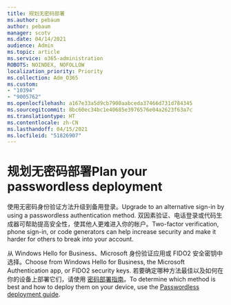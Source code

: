 ```yaml
---
title: 规划无密码部署
ms.author: pebaum
author: pebaum
manager: scotv
ms.date: 04/14/2021
audience: Admin
ms.topic: article
ms.service: o365-administration
ROBOTS: NOINDEX, NOFOLLOW
localization_priority: Priority
ms.collection: Adm_O365
ms.custom:
- "10394"
- "9005762"
ms.openlocfilehash: a167e33a5d9cb7900aabceda37466d731d784345
ms.sourcegitcommit: 8bc60ec34bc1e40685e3976576e04a2623f63a7c
ms.translationtype: HT
ms.contentlocale: zh-CN
ms.lasthandoff: 04/15/2021
ms.locfileid: "51826907"
---
```

# <a name="plan-your-passwordless-deployment"></a><span data-ttu-id="adae9-102">规划无密码部署</span><span class="sxs-lookup"><span data-stu-id="adae9-102">Plan your passwordless deployment</span></span>

<span data-ttu-id="adae9-103">使用无密码身份验证方法升级到备用登录。</span><span class="sxs-lookup"><span data-stu-id="adae9-103">Upgrade to an alternative sign-in by using a passwordless authentication method.</span></span> <span data-ttu-id="adae9-104">双因素验证、电话登录或代码生成器可帮助提高安全性，使其他人更难进入你的帐户。</span><span class="sxs-lookup"><span data-stu-id="adae9-104">Two-factor verification, phone sign-in, or code generators can help increase security and make it harder for others to break into your account.</span></span> 

<span data-ttu-id="adae9-105">从 Windows Hello for Business、Microsoft 身份验证应用或 FIDO2 安全密钥中选择。</span><span class="sxs-lookup"><span data-stu-id="adae9-105">Choose from Windows Hello for Business, the Microsoft Authentication app, or FIDO2 security keys.</span></span> <span data-ttu-id="adae9-106">若要确定哪种方法最佳以及如何在你的设备上部署它们，请使用 [密码部署指南](https://admin.microsoft.com/adminportal/home?#/modernonboarding/passwordlesssetup)。</span><span class="sxs-lookup"><span data-stu-id="adae9-106">To determine which method is best and how to deploy them on your device, use the [Passwordless deployment guide](https://admin.microsoft.com/adminportal/home?#/modernonboarding/passwordlesssetup).</span></span> 

